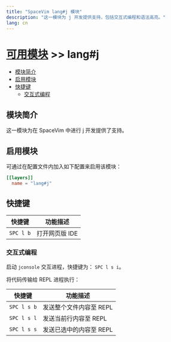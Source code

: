 ```yaml
---
title: "SpaceVim lang#j 模块"
description: "这一模块为 j 开发提供支持，包括交互式编程和语法高亮。"
lang: cn
---
```


# [可用模块](../../) >> lang#j

<!-- vim-markdown-toc GFM -->

- [模块简介](#模块简介)
- [启用模块](#启用模块)
- [快捷键](#快捷键)
  - [交互式编程](#交互式编程)

<!-- vim-markdown-toc -->

## 模块简介

这一模块为在 SpaceVim 中进行 j 开发提供了支持。

## 启用模块

可通过在配置文件内加入如下配置来启用该模块：

```toml
[[layers]]
  name = "lang#j"
```

## 快捷键

| 快捷键    | 功能描述       |
| --------- | -------------- |
| `SPC l b` | 打开网页版 IDE |

### 交互式编程

启动 `jconsole` 交互进程，快捷键为： `SPC l s i`。

将代码传输给 REPL 进程执行：

| 快捷键      | 功能描述                |
| ----------- | ----------------------- |
| `SPC l s b` | 发送整个文件内容至 REPL |
| `SPC l s l` | 发送当前行内容至 REPL   |
| `SPC l s s` | 发送已选中的内容至 REPL |
